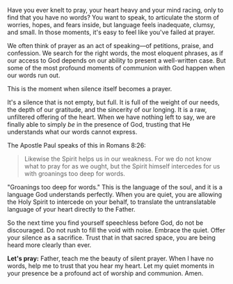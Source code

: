 Have you ever knelt to pray, your heart heavy and your mind racing, only to find that you have no words? You want to speak, to articulate the storm of worries, hopes, and fears inside, but language feels inadequate, clumsy, and small. In those moments, it's easy to feel like you've failed at prayer.

We often think of prayer as an act of speaking—of petitions, praise, and confession. We search for the right words, the most eloquent phrases, as if our access to God depends on our ability to present a well-written case. But some of the most profound moments of communion with God happen when our words run out.

This is the moment when silence itself becomes a prayer.

It's a silence that is not empty, but full. It is full of the weight of our needs, the depth of our gratitude, and the sincerity of our longing. It is a raw, unfiltered offering of the heart. When we have nothing left to say, we are finally able to simply *be* in the presence of God, trusting that He understands what our words cannot express.

The Apostle Paul speaks of this in Romans 8:26:

> Likewise the Spirit helps us in our weakness. For we do not know what to pray for as we ought, but the Spirit himself intercedes for us with groanings too deep for words.

"Groanings too deep for words." This is the language of the soul, and it is a language God understands perfectly. When you are quiet, you are allowing the Holy Spirit to intercede on your behalf, to translate the untranslatable language of your heart directly to the Father.

So the next time you find yourself speechless before God, do not be discouraged. Do not rush to fill the void with noise. Embrace the quiet. Offer your silence as a sacrifice. Trust that in that sacred space, you are being heard more clearly than ever.

**Let's pray:**
Father, teach me the beauty of silent prayer. When I have no words, help me to trust that you hear my heart. Let my quiet moments in your presence be a profound act of worship and communion. Amen.
